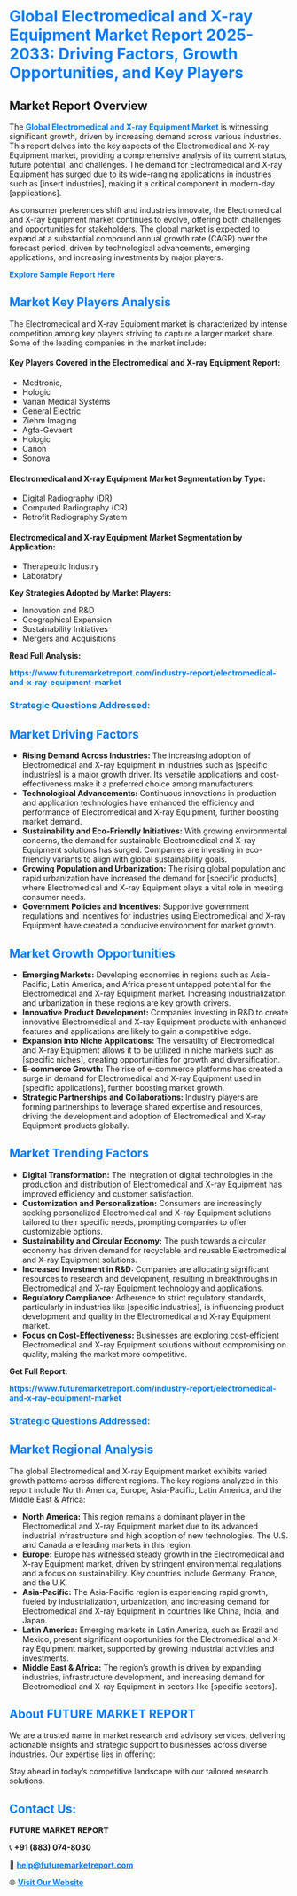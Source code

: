 <h1 style="color: #007BFF;">Global Electromedical and X-ray Equipment Market Report 2025-2033: Driving Factors, Growth Opportunities, and Key Players</h1>

<section id="overview">
<h2>Market Report Overview</h2>
<p>The <a href="https://www.futuremarketreport.com/industry-report/electromedical-and-x-ray-equipment-market" style="color: #007BFF; text-decoration: none;"><strong>Global Electromedical and X-ray Equipment Market</strong></a> is witnessing significant growth, driven by increasing demand across various industries. This report delves into the key aspects of the Electromedical and X-ray Equipment market, providing a comprehensive analysis of its current status, future potential, and challenges. The demand for Electromedical and X-ray Equipment has surged due to its wide-ranging applications in industries such as [insert industries], making it a critical component in modern-day [applications].</p>
<p>As consumer preferences shift and industries innovate, the Electromedical and X-ray Equipment market continues to evolve, offering both challenges and opportunities for stakeholders. The global market is expected to expand at a substantial compound annual growth rate (CAGR) over the forecast period, driven by technological advancements, emerging applications, and increasing investments by major players.</p>
</section>

<section id="overview">
<p><a href="https://www.futuremarketreport.com/request-sample/reportId=64271" style="color: #007BFF; text-decoration: none;"><strong>Explore Sample Report Here</strong></a></p>
</section>

<section id="key-players">
<h2 style="color: #007BFF;">Market Key Players Analysis</h2>
<p>The Electromedical and X-ray Equipment market is characterized by intense competition among key players striving to capture a larger market share. Some of the leading companies in the market include:</p>
<h4>Key Players Covered in the Electromedical and X-ray Equipment Report:</h4>
<ul><li>Medtronic,</li><li>Hologic</li><li>Varian Medical Systems</li><li>General Electric</li><li>Ziehm Imaging</li><li>Agfa-Gevaert</li><li>Hologic</li><li>Canon</li><li>Sonova</li></ul>
<h4>Electromedical and X-ray Equipment Market Segmentation by Type:</h4>
<ul><li>Digital Radiography (DR)</li><li>Computed Radiography (CR)</li><li>Retrofit Radiography System</li></ul>

<h4>Electromedical and X-ray Equipment Market Segmentation by Application:</h4>
<ul><li>Therapeutic Industry</li><li>Laboratory</li></ul>
<p><strong>Key Strategies Adopted by Market Players:</strong></p>
<ul>
<li>Innovation and R&D</li>
<li>Geographical Expansion</li>
<li>Sustainability Initiatives</li>
<li>Mergers and Acquisitions</li>
</ul>
</section>

<section>
<p><strong>Read Full Analysis: </strong></p><a href="https://www.futuremarketreport.com/industry-report/electromedical-and-x-ray-equipment-market" style="color: #007BFF; text-decoration: none;"><strong>https://www.futuremarketreport.com/industry-report/electromedical-and-x-ray-equipment-market</strong></a>
<h3 style="color: #007BFF;">Strategic Questions Addressed:</h3>
</section>

<section id="driving-factors">
<h2 style="color: #007BFF;">Market Driving Factors</h2>
<ul>
<li><strong>Rising Demand Across Industries:</strong> The increasing adoption of Electromedical and X-ray Equipment in industries such as [specific industries] is a major growth driver. Its versatile applications and cost-effectiveness make it a preferred choice among manufacturers.</li>
<li><strong>Technological Advancements:</strong> Continuous innovations in production and application technologies have enhanced the efficiency and performance of Electromedical and X-ray Equipment, further boosting market demand.</li>
<li><strong>Sustainability and Eco-Friendly Initiatives:</strong> With growing environmental concerns, the demand for sustainable Electromedical and X-ray Equipment solutions has surged. Companies are investing in eco-friendly variants to align with global sustainability goals.</li>
<li><strong>Growing Population and Urbanization:</strong> The rising global population and rapid urbanization have increased the demand for [specific products], where Electromedical and X-ray Equipment plays a vital role in meeting consumer needs.</li>
<li><strong>Government Policies and Incentives:</strong> Supportive government regulations and incentives for industries using Electromedical and X-ray Equipment have created a conducive environment for market growth.</li>
</ul>
</section>

<section id="growth-opportunities">
<h2 style="color: #007BFF;">Market Growth Opportunities</h2>
<ul>
<li><strong>Emerging Markets:</strong> Developing economies in regions such as Asia-Pacific, Latin America, and Africa present untapped potential for the Electromedical and X-ray Equipment market. Increasing industrialization and urbanization in these regions are key growth drivers.</li>
<li><strong>Innovative Product Development:</strong> Companies investing in R&D to create innovative Electromedical and X-ray Equipment products with enhanced features and applications are likely to gain a competitive edge.</li>
<li><strong>Expansion into Niche Applications:</strong> The versatility of Electromedical and X-ray Equipment allows it to be utilized in niche markets such as [specific niches], creating opportunities for growth and diversification.</li>
<li><strong>E-commerce Growth:</strong> The rise of e-commerce platforms has created a surge in demand for Electromedical and X-ray Equipment used in [specific applications], further boosting market growth.</li>
<li><strong>Strategic Partnerships and Collaborations:</strong> Industry players are forming partnerships to leverage shared expertise and resources, driving the development and adoption of Electromedical and X-ray Equipment products globally.</li>
</ul>
</section>

<section id="trending-factors">
<h2 style="color: #007BFF;">Market Trending Factors</h2>
<ul>
<li><strong>Digital Transformation:</strong> The integration of digital technologies in the production and distribution of Electromedical and X-ray Equipment has improved efficiency and customer satisfaction.</li>
<li><strong>Customization and Personalization:</strong> Consumers are increasingly seeking personalized Electromedical and X-ray Equipment solutions tailored to their specific needs, prompting companies to offer customizable options.</li>
<li><strong>Sustainability and Circular Economy:</strong> The push towards a circular economy has driven demand for recyclable and reusable Electromedical and X-ray Equipment solutions.</li>
<li><strong>Increased Investment in R&D:</strong> Companies are allocating significant resources to research and development, resulting in breakthroughs in Electromedical and X-ray Equipment technology and applications.</li>
<li><strong>Regulatory Compliance:</strong> Adherence to strict regulatory standards, particularly in industries like [specific industries], is influencing product development and quality in the Electromedical and X-ray Equipment market.</li>
<li><strong>Focus on Cost-Effectiveness:</strong> Businesses are exploring cost-efficient Electromedical and X-ray Equipment solutions without compromising on quality, making the market more competitive.</li>
</ul>
</section>

<section>
<p><strong>Get Full Report: </strong></p><a href="https://www.futuremarketreport.com/industry-report/electromedical-and-x-ray-equipment-market" style="color: #007BFF; text-decoration: none;"><strong>https://www.futuremarketreport.com/industry-report/electromedical-and-x-ray-equipment-market</strong></a>
<h3 style="color: #007BFF;">Strategic Questions Addressed:</h3>
</section>


<section id="regional-analysis">
<h2 style="color: #007BFF;">Market Regional Analysis</h2>
<p>The global Electromedical and X-ray Equipment market exhibits varied growth patterns across different regions. The key regions analyzed in this report include North America, Europe, Asia-Pacific, Latin America, and the Middle East & Africa:</p>
<ul>
<li><strong>North America:</strong> This region remains a dominant player in the Electromedical and X-ray Equipment market due to its advanced industrial infrastructure and high adoption of new technologies. The U.S. and Canada are leading markets in this region.</li>
<li><strong>Europe:</strong> Europe has witnessed steady growth in the Electromedical and X-ray Equipment market, driven by stringent environmental regulations and a focus on sustainability. Key countries include Germany, France, and the U.K.</li>
<li><strong>Asia-Pacific:</strong> The Asia-Pacific region is experiencing rapid growth, fueled by industrialization, urbanization, and increasing demand for Electromedical and X-ray Equipment in countries like China, India, and Japan.</li>
<li><strong>Latin America:</strong> Emerging markets in Latin America, such as Brazil and Mexico, present significant opportunities for the Electromedical and X-ray Equipment market, supported by growing industrial activities and investments.</li>
<li><strong>Middle East & Africa:</strong> The region’s growth is driven by expanding industries, infrastructure development, and increasing demand for Electromedical and X-ray Equipment in sectors like [specific sectors].</li>
</ul>
</section>

<footer>
<h2 style="color: #007BFF;">About FUTURE MARKET REPORT</h2>
<p>We are a trusted name in market research and advisory services, delivering actionable insights and strategic support to businesses across diverse industries. Our expertise lies in offering:</p>

<p>Stay ahead in today’s competitive landscape with our tailored research solutions.</p>

<h2 style="color: #007BFF;">Contact Us:</h2>
<p><strong>FUTURE MARKET REPORT</strong></p>
<p>📞 <strong>+91 (883) 074-8030</strong></p>
<p>📧 <strong><a href="mailto:help@futuremarketreport.com" style="color: #007BFF;">help@futuremarketreport.com</a></strong></p>
<p>🌐 <strong><a href="https://www.futuremarketreport.com/" style="color: #007BFF;">Visit Our Website</a></strong></p>
</footer>